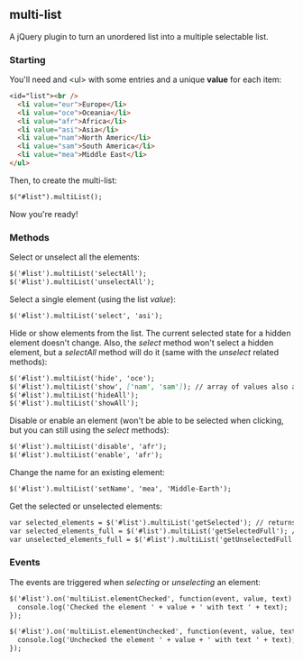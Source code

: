 ## multi-list

A jQuery plugin to turn an unordered list into a multiple selectable list.

### Starting

You'll need and \<ul> with some entries and a unique **value** for each item:

```markdown
<id="list"><br />
  <li value="eur">Europe</li>
  <li value="oce">Oceania</li>
  <li value="afr">Africa</li>
  <li value="asi">Asia</li>
  <li value="nam">North Americ</li>
  <li value="sam">South America</li>
  <li value="mea">Middle East</li>
</ul>
```

Then, to create the multi-list:

```markdown
$("#list").multiList();
```

Now you're ready!

### Methods

Select or unselect all the elements:

```markdown
$('#list').multiList('selectAll');
$('#list').multiList('unselectAll');
```

Select a single element (using the list *value*):

```markdown
$('#list').multiList('select', 'asi');
```

Hide or show elements from the list. The current selected state for a hidden element doesn't change. Also, the *select* method won't select a hidden element, but a *selectAll* method will do it (same with the *unselect* related methods):

```markdown
$('#list').multiList('hide', 'oce');
$('#list').multiList('show', ['nam', 'sam']); // array of values also accepted
$('#list').multiList('hideAll');
$('#list').multiList('showAll');
```

Disable or enable an element (won't be able to be selected when clicking, but you can still using the *select* methods):

```markdown
$('#list').multiList('disable', 'afr');
$('#list').multiList('enable', 'afr');
```

Change the name for an existing element:

```markdown
$('#list').multiList('setName', 'mea', 'Middle-Earth');
```

Get the selected or unselected elements:

```markdown
var selected_elements = $('#list').multiList('getSelected'); // returns an array of values: ['sam', 'nam', 'asi']
var selected_elements_full = $('#list').multiList('getSelectedFull'); // returns an array of pair values-name: [['sam', 'South America'], ['nam', 'North America'], ['asi','Asia']]
var unselected_elements_full = $('#list').multiList('getUnselectedFull');
```

### Events

The events are triggered when *selecting* or *unselecting* an element:

```markdown
$('#list').on('multiList.elementChecked', function(event, value, text) {
  console.log('Checked the element ' + value + ' with text ' + text);
});

$('#list').on('multiList.elementUnchecked', function(event, value, text) {
  console.log('Unchecked the element ' + value + ' with text ' + text);
});
```
